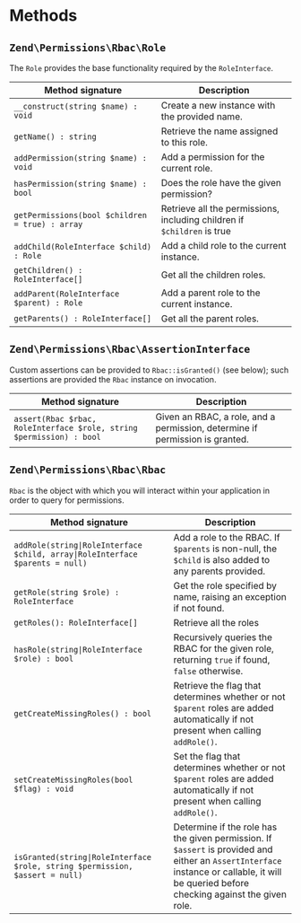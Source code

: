 # Methods

## `Zend\Permissions\Rbac\Role`

The `Role` provides the base functionality required by the `RoleInterface`.

Method signature                                | Description
------------------------------------------------| -----------
`__construct(string $name) : void`              | Create a new instance with the provided name.
`getName() : string`                            | Retrieve the name assigned to this role.
`addPermission(string $name) : void`            | Add a permission for the current role.
`hasPermission(string $name) : bool`            | Does the role have the given permission?
`getPermissions(bool $children = true) : array` | Retrieve all the permissions, including children if `$children` is true
`addChild(RoleInterface $child) : Role`         | Add a child role to the current instance.
`getChildren() : RoleInterface[]`               | Get all the children roles.
`addParent(RoleInterface $parent) : Role`       | Add a parent role to the current instance.
`getParents() : RoleInterface[]`                | Get all the parent roles.

## `Zend\Permissions\Rbac\AssertionInterface`

Custom assertions can be provided to `Rbac::isGranted()` (see below); such
assertions are provided the `Rbac` instance on invocation.

Method signature                                                     | Description
-------------------------------------------------------------------- | -----------
`assert(Rbac $rbac, RoleInterface $role, string $permission) : bool` | Given an RBAC, a role, and a permission, determine if permission is granted.

## `Zend\Permissions\Rbac\Rbac`

`Rbac` is the object with which you will interact within your application in
order to query for permissions.

Method signature                                                              | Description
----------------------------------------------------------------------------- | -----------
`addRole(string\|RoleInterface $child, array\|RoleInterface $parents = null)` | Add a role to the RBAC. If `$parents` is non-null, the `$child` is also added to any parents provided.
`getRole(string $role) : RoleInterface`                                       | Get the role specified by name, raising an exception if not found.
`getRoles(): RoleInterface[]`                                                 | Retrieve all the roles
`hasRole(string\|RoleInterface $role) : bool`                                 | Recursively queries the RBAC for the given role, returning `true` if found, `false` otherwise.
`getCreateMissingRoles() : bool`                                              | Retrieve the flag that determines whether or not `$parent` roles are added automatically if not present when calling `addRole()`.
`setCreateMissingRoles(bool $flag) : void`                                    | Set the flag that determines whether or not `$parent` roles are added automatically if not present when calling `addRole()`.
`isGranted(string\|RoleInterface $role, string $permission, $assert = null)`  | Determine if the role has the given permission. If `$assert` is provided and either an `AssertInterface` instance or callable, it will be queried before checking against the given role.
